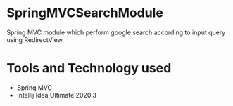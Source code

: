 # SpringMVCSearchModule
Spring MVC module which perform google search according to input query using RedirectView.  

# Tools and Technology used  
- Spring MVC  
- Intellij Idea Ultimate 2020.3
